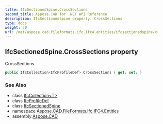 ```yaml
---
title: IfcSectionedSpine.CrossSections
second_title: Aspose.CAD for .NET API Reference
description: IfcSectionedSpine property. CrossSections
type: docs
weight: 30
url: /net/aspose.cad.fileformats.ifc.ifc4.entities/ifcsectionedspine/crosssections/
---
```

## IfcSectionedSpine.CrossSections property

CrossSections

```csharp
public IfcCollection<IfcProfileDef> CrossSections { get; set; }
```

### See Also

* class [IfcCollection&lt;T&gt;](../../../aspose.cad.fileformats.ifc/ifccollection-1/)
* class [IfcProfileDef](../../ifcprofiledef/)
* class [IfcSectionedSpine](../)
* namespace [Aspose.CAD.FileFormats.Ifc.IFC4.Entities](../../ifcsectionedspine/)
* assembly [Aspose.CAD](../../../)


